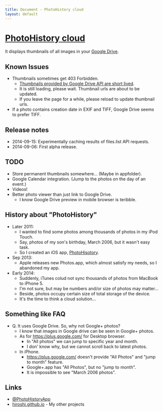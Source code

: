 ```yaml
---
title: Document - PhotoHistory cloud
layout: default
---
```

[PhotoHistory cloud](./)
==================
It displays thumbnails of all images in your [Google Drive](https://drive.google.com/).


Known Issues
------------
- Thumbnails sometimes get 403 Forbidden.
  - [Thumbnails provided by Google Drive API are short lived](http://stackoverflow.com/a/25332790/338986).
  - It is still loading, please wait. Thumbnail urls are about to be updated.
  - If you leave the page for a while, please reload to update thumbnail urls.
- If a photo contains creation date in EXIF and TIFF, Google Drive seems to prefer TIFF.

Release notes
-------------
- 2014-09-15: Experimentally caching results of files.list API requests.
- 2014-09-06: First alpha release.


TODO
----
- Store permanent thumbnails somewhere... (Maybe in appfolder).
- Google Calendar integration. (Jump to the photos on the day of an event.)
- Videos!
- Better photo viewer than just link to Google Drive.
  - I know Google Drive preview in mobile browser is teribble.


History about "PhotoHistory"
----------------------------
- Later 2011:
  - I wanted to find some photos among thousands of photos in my iPod Touch.
  - Say, photos of my son's birthday, March 2006, but it wasn't easy task.
  - So I created an iOS app, [PhotoHisotory](https://itunes.apple.com/us/app/photohistory/id473228750?mt=8).
- Sep 2013:
  - Apple releases new Photos.app, which almost satisfy my needs, so I abandoned my app.
- Early 2014:
  - Suddenly, iTunes colud not sync thousands of photos from MacBook to iPhone 5.
  - I'm not sure, but may be numbers and/or size of photos may matter...
  - Beside, photos occupy certain size of total storage of the device.
  - It's the time to think a cloud solution...


Something like FAQ
------------------
- Q. It uses Google Drive. So, why not Google+ photos?
  - I know that images in Google drive can be seen in Google+ photos.
  - As for https://plus.google.com/ for Desktop browser.
    - In "All photos" we can jump to specific year and month.
    - I don' know why, but we cannot scroll back to latest photos.
  - In iPhone.
    - https://plus.google.com/ doesn't provide "All Photos" and "jump to month" feature.
    - Google+.app has "All Photos", but no "jump to month".
    - It is impossible to see "March 2006 photos".


Links
-----
- [@PhotoHistoryApp](https://twitter.com/PhotoHistoryApp)
- [hiroshi.github.io](https://hiroshi.github.io/) - My other projects

